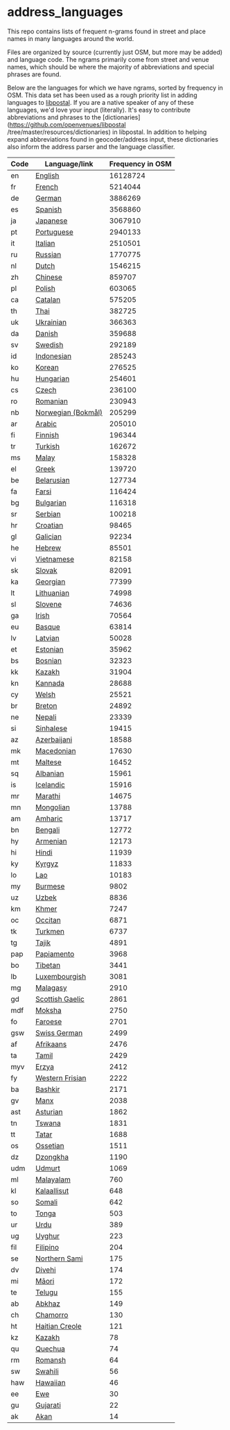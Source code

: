 # address_languages

This repo contains lists of frequent n-grams found in street and place names in many languages around the world.

Files are organized by source (currently just OSM, but more may be added)
and language code. The ngrams primarily come from street and venue names,
which should be where the majority of abbreviations and special phrases are found.

Below are the languages for which we have ngrams, sorted by frequency in OSM. This data set has been used as a rough priority list in adding languages to [libpostal](https://github.com/openvenues/libpostal). If you are a native speaker of any of these languages, we'd love your input (literally). It's easy to contribute abbreviations and phrases to the [dictionaries](https://github.com/openvenues/libpostal /tree/master/resources/dictionaries) in libpostal. In addition to helping expand abbreviations found in geocoder/address input, these dictionaries also inform the address parser and the language classifier.

| Code | Language/link | Frequency in OSM |
| ---- | ------------- | ---------------- |
| en | [English](https://github.com/openvenues/address_languages/osm/en.tsv) | 16128724 |
| fr | [French](https://github.com/openvenues/address_languages/osm/fr.tsv) | 5214044 |
| de | [German](https://github.com/openvenues/address_languages/osm/de.tsv) | 3886269 |
| es | [Spanish](https://github.com/openvenues/address_languages/osm/es.tsv) | 3568860 |
| ja | [Japanese](https://github.com/openvenues/address_languages/osm/ja.tsv) | 3067910 |
| pt | [Portuguese](https://github.com/openvenues/address_languages/osm/pt.tsv) | 2940133 |
| it | [Italian](https://github.com/openvenues/address_languages/osm/it.tsv) | 2510501 |
| ru | [Russian](https://github.com/openvenues/address_languages/osm/ru.tsv) | 1770775 |
| nl | [Dutch](https://github.com/openvenues/address_languages/osm/nl.tsv) | 1546215 |
| zh | [Chinese](https://github.com/openvenues/address_languages/osm/zh.tsv) | 859707 |
| pl | [Polish](https://github.com/openvenues/address_languages/osm/pl.tsv) | 603065 |
| ca | [Catalan](https://github.com/openvenues/address_languages/osm/ca.tsv) | 575205 |
| th | [Thai](https://github.com/openvenues/address_languages/osm/th.tsv) | 382725 |
| uk | [Ukrainian](https://github.com/openvenues/address_languages/osm/uk.tsv) | 366363 |
| da | [Danish](https://github.com/openvenues/address_languages/osm/da.tsv) | 359688 |
| sv | [Swedish](https://github.com/openvenues/address_languages/osm/sv.tsv) | 292189 |
| id | [Indonesian](https://github.com/openvenues/address_languages/osm/id.tsv) | 285243 |
| ko | [Korean](https://github.com/openvenues/address_languages/osm/ko.tsv) | 276525 |
| hu | [Hungarian](https://github.com/openvenues/address_languages/osm/hu.tsv) | 254601 |
| cs | [Czech](https://github.com/openvenues/address_languages/osm/cs.tsv) | 236100 |
| ro | [Romanian](https://github.com/openvenues/address_languages/osm/ro.tsv) | 230943 |
| nb | [Norwegian (Bokmål)](https://github.com/openvenues/address_languages/osm/nb.tsv) | 205299 |
| ar | [Arabic](https://github.com/openvenues/address_languages/osm/ar.tsv) | 205010 |
| fi | [Finnish](https://github.com/openvenues/address_languages/osm/fi.tsv) | 196344 |
| tr | [Turkish](https://github.com/openvenues/address_languages/osm/tr.tsv) | 162672 |
| ms | [Malay](https://github.com/openvenues/address_languages/osm/ms.tsv) | 158328 |
| el | [Greek](https://github.com/openvenues/address_languages/osm/el.tsv) | 139720 |
| be | [Belarusian](https://github.com/openvenues/address_languages/osm/be.tsv) | 127734 |
| fa | [Farsi](https://github.com/openvenues/address_languages/osm/fa.tsv) | 116424 |
| bg | [Bulgarian](https://github.com/openvenues/address_languages/osm/bg.tsv) | 116318 |
| sr | [Serbian](https://github.com/openvenues/address_languages/osm/sr.tsv) | 100218 |
| hr | [Croatian](https://github.com/openvenues/address_languages/osm/hr.tsv) | 98465 |
| gl | [Galician](https://github.com/openvenues/address_languages/osm/gl.tsv) | 92234 |
| he | [Hebrew](https://github.com/openvenues/address_languages/osm/he.tsv) | 85501 |
| vi | [Vietnamese](https://github.com/openvenues/address_languages/osm/vi.tsv) | 82158 |
| sk | [Slovak](https://github.com/openvenues/address_languages/osm/sk.tsv) | 82091 |
| ka | [Georgian](https://github.com/openvenues/address_languages/osm/ka.tsv) | 77399 |
| lt | [Lithuanian](https://github.com/openvenues/address_languages/osm/lt.tsv) | 74998 |
| sl | [Slovene](https://github.com/openvenues/address_languages/osm/sl.tsv) | 74636 |
| ga | [Irish](https://github.com/openvenues/address_languages/osm/ga.tsv) | 70564 |
| eu | [Basque](https://github.com/openvenues/address_languages/osm/eu.tsv) | 63814 |
| lv | [Latvian](https://github.com/openvenues/address_languages/osm/lv.tsv) | 50028 |
| et | [Estonian](https://github.com/openvenues/address_languages/osm/et.tsv) | 35962 |
| bs | [Bosnian](https://github.com/openvenues/address_languages/osm/bs.tsv) | 32323 |
| kk | [Kazakh](https://github.com/openvenues/address_languages/osm/kk.tsv) | 31904 |
| kn | [Kannada](https://github.com/openvenues/address_languages/osm/kn.tsv) | 28688 |
| cy | [Welsh](https://github.com/openvenues/address_languages/osm/cy.tsv) | 25521 |
| br | [Breton](https://github.com/openvenues/address_languages/osm/br.tsv) | 24892 |
| ne | [Nepali](https://github.com/openvenues/address_languages/osm/ne.tsv) | 23339 |
| si | [Sinhalese](https://github.com/openvenues/address_languages/osm/si.tsv) | 19415 |
| az | [Azerbaijani](https://github.com/openvenues/address_languages/osm/az.tsv) | 18588 |
| mk | [Macedonian](https://github.com/openvenues/address_languages/osm/mk.tsv) | 17630 |
| mt | [Maltese](https://github.com/openvenues/address_languages/osm/mt.tsv) | 16452 |
| sq | [Albanian](https://github.com/openvenues/address_languages/osm/sq.tsv) | 15961 |
| is | [Icelandic](https://github.com/openvenues/address_languages/osm/is.tsv) | 15916 |
| mr | [Marathi](https://github.com/openvenues/address_languages/osm/mr.tsv) | 14675 |
| mn | [Mongolian](https://github.com/openvenues/address_languages/osm/mn.tsv) | 13788 |
| am | [Amharic](https://github.com/openvenues/address_languages/osm/am.tsv) | 13717 |
| bn | [Bengali](https://github.com/openvenues/address_languages/osm/bn.tsv) | 12772 |
| hy | [Armenian](https://github.com/openvenues/address_languages/osm/hy.tsv) | 12173 |
| hi | [Hindi](https://github.com/openvenues/address_languages/osm/hi.tsv) | 11939 |
| ky | [Kyrgyz](https://github.com/openvenues/address_languages/osm/ky.tsv) | 11833 |
| lo | [Lao](https://github.com/openvenues/address_languages/osm/lo.tsv) | 10183 |
| my | [Burmese](https://github.com/openvenues/address_languages/osm/my.tsv) | 9802 |
| uz | [Uzbek](https://github.com/openvenues/address_languages/osm/uz.tsv) | 8836 |
| km | [Khmer](https://github.com/openvenues/address_languages/osm/km.tsv) | 7247 |
| oc | [Occitan](https://github.com/openvenues/address_languages/osm/oc.tsv) | 6871 |
| tk | [Turkmen](https://github.com/openvenues/address_languages/osm/tk.tsv) | 6737 |
| tg | [Tajik](https://github.com/openvenues/address_languages/osm/tg.tsv) | 4891 |
| pap | [Papiamento](https://github.com/openvenues/address_languages/osm/pap.tsv) | 3968 |
| bo | [Tibetan](https://github.com/openvenues/address_languages/osm/bo.tsv) | 3441 |
| lb | [Luxembourgish](https://github.com/openvenues/address_languages/osm/lb.tsv) | 3081 |
| mg | [Malagasy](https://github.com/openvenues/address_languages/osm/mg.tsv) | 2910 |
| gd | [Scottish Gaelic](https://github.com/openvenues/address_languages/osm/gd.tsv) | 2861 |
| mdf | [Moksha](https://github.com/openvenues/address_languages/osm/mdf.tsv) | 2750 |
| fo | [Faroese](https://github.com/openvenues/address_languages/osm/fo.tsv) | 2701 |
| gsw | [Swiss German](https://github.com/openvenues/address_languages/osm/gsw.tsv) | 2499 |
| af | [Afrikaans](https://github.com/openvenues/address_languages/osm/af.tsv) | 2476 |
| ta | [Tamil](https://github.com/openvenues/address_languages/osm/ta.tsv) | 2429 |
| myv | [Erzya](https://github.com/openvenues/address_languages/osm/myv.tsv) | 2412 |
| fy | [Western Frisian](https://github.com/openvenues/address_languages/osm/fy.tsv) | 2222 |
| ba | [Bashkir](https://github.com/openvenues/address_languages/osm/ba.tsv) | 2171 |
| gv | [Manx](https://github.com/openvenues/address_languages/osm/gv.tsv) | 2038 |
| ast | [Asturian](https://github.com/openvenues/address_languages/osm/ast.tsv) | 1862 |
| tn | [Tswana](https://github.com/openvenues/address_languages/osm/tn.tsv) | 1831 |
| tt | [Tatar](https://github.com/openvenues/address_languages/osm/tt.tsv) | 1688 |
| os | [Ossetian](https://github.com/openvenues/address_languages/osm/os.tsv) | 1511 |
| dz | [Dzongkha](https://github.com/openvenues/address_languages/osm/dz.tsv) | 1190 |
| udm | [Udmurt](https://github.com/openvenues/address_languages/osm/udm.tsv) | 1069 |
| ml | [Malayalam](https://github.com/openvenues/address_languages/osm/ml.tsv) | 760 |
| kl | [Kalaallisut](https://github.com/openvenues/address_languages/osm/kl.tsv) | 648 |
| so | [Somali](https://github.com/openvenues/address_languages/osm/so.tsv) | 642 |
| to | [Tonga](https://github.com/openvenues/address_languages/osm/to.tsv) | 503 |
| ur | [Urdu](https://github.com/openvenues/address_languages/osm/ur.tsv) | 389 |
| ug | [Uyghur](https://github.com/openvenues/address_languages/osm/ug.tsv) | 223 |
| fil | [Filipino](https://github.com/openvenues/address_languages/osm/fil.tsv) | 204 |
| se | [Northern Sami](https://github.com/openvenues/address_languages/osm/se.tsv) | 175 |
| dv | [Divehi](https://github.com/openvenues/address_languages/osm/dv.tsv) | 174 |
| mi | [Māori](https://github.com/openvenues/address_languages/osm/mi.tsv) | 172 |
| te | [Telugu](https://github.com/openvenues/address_languages/osm/te.tsv) | 155 |
| ab | [Abkhaz](https://github.com/openvenues/address_languages/osm/ab.tsv) | 149 |
| ch | [Chamorro](https://github.com/openvenues/address_languages/osm/ch.tsv) | 130 |
| ht | [Haitian Creole](https://github.com/openvenues/address_languages/osm/ht.tsv) | 121 |
| kz | [Kazakh](https://github.com/openvenues/address_languages/osm/kz.tsv) | 78 |
| qu | [Quechua](https://github.com/openvenues/address_languages/osm/qu.tsv) | 74 |
| rm | [Romansh](https://github.com/openvenues/address_languages/osm/rm.tsv) | 64 |
| sw | [Swahili](https://github.com/openvenues/address_languages/osm/sw.tsv) | 56 |
| haw | [Hawaiian](https://github.com/openvenues/address_languages/osm/haw.tsv) | 46 |
| ee | [Ewe](https://github.com/openvenues/address_languages/osm/ee.tsv) | 30 |
| gu | [Gujarati](https://github.com/openvenues/address_languages/osm/gu.tsv) | 22 |
| ak | [Akan](https://github.com/openvenues/address_languages/osm/ak.tsv) | 14 |